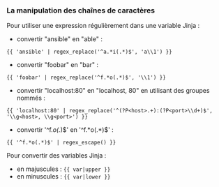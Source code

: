 ### La manipulation des chaînes de caractères

Pour utiliser une expression régulièrement dans une variable Jinja :

- convertir "ansible" en "able" :

`{{ 'ansible' | regex_replace('^a.*i(.*)$', 'a\\1') }}`

- convertir "foobar" en "bar" :

`{{ 'foobar' | regex_replace('^f.*o(.*)$', '\\1') }}`

- convertir "localhost:80" en "localhost, 80" en utilisant des groupes nommés :

`{{ 'localhost:80' | regex_replace('^(?P<host>.+):(?P<port>\\d+)$', '\\g<host>, \\g<port>') }}`

- convertir '^f.*o(.*)$' en '\^f\.\*o\(\.\*\)\$' :

`{{ '^f.*o(.*)$' | regex_escape() }}`

Pour convertir des variables Jinja :
- en majuscules : `{{ var|upper }}`
- en minuscules : `{{ var|lower }}`
